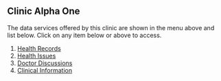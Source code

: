 ## Clinic Alpha One

The data services offered by this clinic are shown in the menu above and list below. Click on any item below or above to access.
1. [Health Records](./Personal%20Health%20Records)
1. [Health Issues](https://github.com/project-deserve/clinic-alpha-one/issues)
1. [Doctor Discussions](https://github.com/project-deserve/clinic-alpha-one/discussions)
1. [Clinical Information](https://github.com/project-deserve/clinic-alpha-one/wiki)
